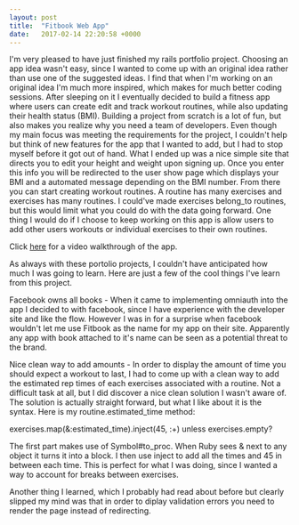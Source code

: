 ```yaml
---
layout: post
title:  "Fitbook Web App"
date:   2017-02-14 22:20:58 +0000
---
```




I'm very pleased to have just finished my rails portfolio project. Choosing an app idea wasn't easy, since I wanted to come up with an original idea rather than use one of the suggested ideas. I find that when I'm working on an original idea I'm much more inspired, which makes for much better coding sessions. After sleeping on it I eventually decided to build a fitness app where users can create edit and track workout routines, while also updating their health status (BMI). Building a project from scratch is a lot of fun, but also makes you realize why you need a team of developers. Even though my main focus was meeting the requirements for the project, I couldn't help but think of new features for the app that I wanted to add, but I had to stop myself before it got out of hand. What I ended up was a nice simple site that directs you to edit your height and weight upon signing up. Once you enter this info you will be redirected to the user show page which displays your BMI and a automated message depending on the BMI number. From there you can start creating workout routines.
A routine has many exercises and exercises has many routines. I could've made exercises belong_to routines, but this would limit what you could do with the data going forward. One thing I would do if I choose to keep working on this app is allow users to add other users workouts or individual exercises to their own routines. 

Click [here](https://youtu.be/HSgN9vme1co) for a video walkthrough of the app. 


As always with these portolio projects, I couldn't have anticipated how much I was going to learn. Here are just a few of the cool things I've learn from this project. 

Facebook owns all books - When it came to implementing omniauth into the app I decided to with facebook, since I have experience with the developer site and like the flow. However I was in for a surprise when facebook wouldn't let me use Fitbook as the name for my app on their site. Apparently any app with book attached to it's name can be seen as a potential threat to the brand. 

Nice clean way to add amounts - In order to display the amount of time you should expect a workout to last, I had to come up with a clean way to add the estimated rep times of each exercises associated with a routine. Not a difficult task at all, but I did discover a nice clean solution I wasn't aware of. The solution is actually straight forward, but what I like about it is the syntax. Here is my routine.estimated_time method:

exercises.map(&:estimated_time).inject(45, :+) unless exercises.empty? 

The first part makes use of Symbol#to_proc. When Ruby sees & next to any object it turns it into a block. 
I then use inject to add all the times and 45 in between each time. This is perfect for what I was doing, since I wanted a way to account for breaks between exercises. 

Another thing I learned, which I probably had read about before but clearly slipped my mind was that in order to diplay validation errors you need to render the page instead of redirecting. 


